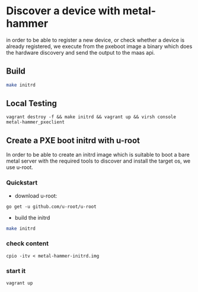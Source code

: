 # Discover a device with metal-hammer

in order to be able to register a new device, or check whether a device is already registered, we execute from the pxeboot image a binary which does the hardware discovery and send the output to the maas api.

## Build

```bash
make initrd
```

## Local Testing

```
vagrant destroy -f && make initrd && vagrant up && virsh console metal-hammer_pxeclient
```

## Create a PXE boot initrd with u-root

In order to be able to create an initrd image which is suitable to boot a bare metal server with the required tools to discover and install the target os, we use u-root.

### Quickstart

- download u-root:

```
go get -u github.com/u-root/u-root
```

- build the initrd

```bash
make initrd
```

### check content

```
cpio -itv < metal-hammer-initrd.img
```

### start it

```
vagrant up
```
